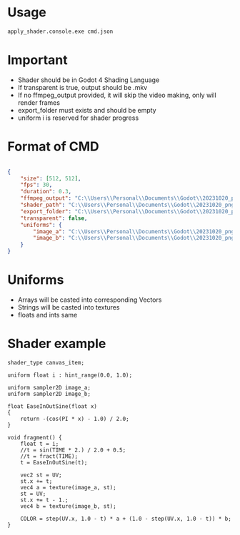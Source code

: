 # Usage
```bash
apply_shader.console.exe cmd.json
```

# Important
- Shader should be in Godot 4 Shading Language
- If transparent is true, output should be .mkv
- If no ffmpeg_output provided, it will skip the video making, only will render frames
- export_folder must exists and should be empty
- uniform i is reserved for shader progress

# Format of CMD
```json

{
	"size": [512, 512],
	"fps": 30,
	"duration": 0.3,
	"ffmpeg_output": "C:\\Users\\Personal\\Documents\\Godot\\20231020_png_shaders\\releases\\frames\\output.mp4",
	"shader_path": "C:\\Users\\Personal\\Documents\\Godot\\20231020_png_shaders\\releases\\shader.gdshader",
	"export_folder": "C:\\Users\\Personal\\Documents\\Godot\\20231020_png_shaders\\releases\\frames",
	"transparent": false,
	"uniforms": {
		"image_a": "C:\\Users\\Personal\\Documents\\Godot\\20231020_png_shaders\\releases\\image_a.jpg",
		"image_b": "C:\\Users\\Personal\\Documents\\Godot\\20231020_png_shaders\\releases\\image_b.jpg"
	}
}
```

# Uniforms
- Arrays will be casted into corresponding Vectors
- Strings will be casted into textures
- floats and ints same

# Shader example
```
shader_type canvas_item;

uniform float i : hint_range(0.0, 1.0);

uniform sampler2D image_a;
uniform sampler2D image_b;

float EaseInOutSine(float x)
{ 
    return -(cos(PI * x) - 1.0) / 2.0;
}

void fragment() {
	float t = i;
	//t = sin(TIME * 2.) / 2.0 + 0.5;
	//t = fract(TIME);
	t = EaseInOutSine(t);
	
	vec2 st = UV;
	st.x += t;
	vec4 a = texture(image_a, st);
	st = UV;
	st.x += t - 1.;
	vec4 b = texture(image_b, st);
	
	COLOR = step(UV.x, 1.0 - t) * a + (1.0 - step(UV.x, 1.0 - t)) * b;
}
```